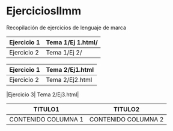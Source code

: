 # Ejerciciosllmm
Recopilación de ejercicios de lenguaje de marca


| Ejercicio 1| Tema 1/Ej 1.html/|
| ----- | ----- |
|Ejercicio 2| Tema 1/Ej 2/|

|Ejercicio 1| Tema 2/Ej1.html|
| ----- | ----- |
|Ejercicio 2| Tema 2/Ej2.html|

|Ejercicio 3| Tema 2/Ej3.html|


| TITULO1| TITULO2|
| ----- | ---- |
| CONTENIDO COLUMNA 1 | CONTENIDO COLUMNA 2 |
